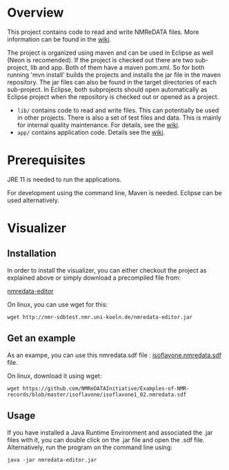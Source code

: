 # Overview 

This project contains code to read and write NMReDATA files. More information can be found in the [wiki](https://github.com/NMReDATAInitiative/javatools/wiki).

The project is organized using maven and can be used in Eclipse as well (Neon is recomended). If the project is checked out there are two sub-project, lib and app. Both of them have a maven pom.xml. So for both running 'mvn install' builds the projects and installs the jar file in the maven repository. The jar files can also be found in the target directories of each sub-project. In Eclipse, both subprojects should open automatically as Eclipse project when the repository is checked out or opened as a project.

- `lib/` contains code to read and write files. This can potentially be used in other projects. There is also a set of test files and data. This is mainly for internal quality maintenance. For details, see the [wiki](https://github.com/NMReDATAInitiative/javatools/wiki/library).
- `app/` contains application code. Details see the [wiki](https://github.com/NMReDATAInitiative/javatools/wiki/standalone).

# Prerequisites

JRE 11 is needed to run the applications.

For development using the command line, Maven is needed. Eclipse can be used alternatively.

# Visualizer

## Installation

In order to install the visualizer, you can either checkout the project as explained above or simply download a precompiled file from:

[nmredata-editor](http://nmr-sdbtest.nmr.uni-koeln.de/nmredata-editor.jar)

On linux, you can use wget for this:
```
wget http://nmr-sdbtest.nmr.uni-koeln.de/nmredata-editor.jar
```

## Get an example

As an exampe, you can use this nmredata.sdf file : [isoflavone.nmredata.sdf](https://github.com/NMReDATAInitiative/Examples-of-NMR-records/blob/master/isoflavone/isoflavone1_02.nmredata.sdf) file.

On linux, download it using wget:
```
wget https://github.com/NMReDATAInitiative/Examples-of-NMR-records/blob/master/isoflavone/isoflavone1_02.nmredata.sdf
```
## Usage
If you have installed a Java Runtime Environment and associated the .jar files with it, you can double click on the .jar file and open the .sdf file. Alternatively, run the program on the command line using:

```
java -jar nmredata-editor.jar
```
